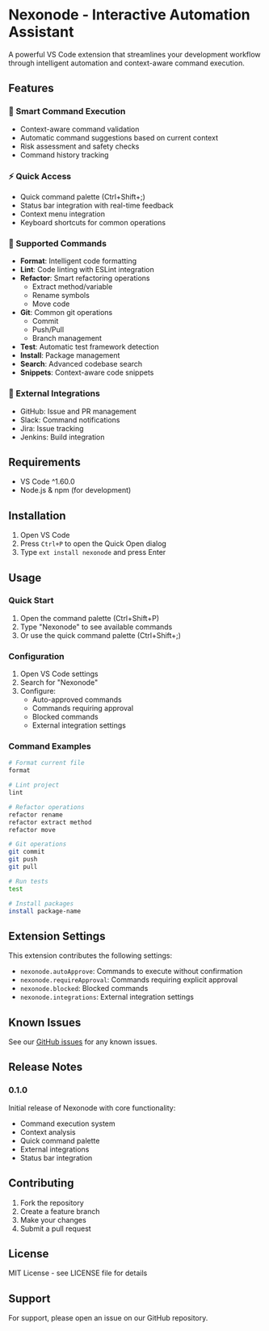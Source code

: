 # Nexonode - Interactive Automation Assistant

A powerful VS Code extension that streamlines your development workflow through intelligent automation and context-aware command execution.

## Features

### 🎯 Smart Command Execution
- Context-aware command validation
- Automatic command suggestions based on current context
- Risk assessment and safety checks
- Command history tracking

### ⚡ Quick Access
- Quick command palette (Ctrl+Shift+;)
- Status bar integration with real-time feedback
- Context menu integration
- Keyboard shortcuts for common operations

### 🔧 Supported Commands
- **Format**: Intelligent code formatting
- **Lint**: Code linting with ESLint integration
- **Refactor**: Smart refactoring operations
  - Extract method/variable
  - Rename symbols
  - Move code
- **Git**: Common git operations
  - Commit
  - Push/Pull
  - Branch management
- **Test**: Automatic test framework detection
- **Install**: Package management
- **Search**: Advanced codebase search
- **Snippets**: Context-aware code snippets

### 🔌 External Integrations
- GitHub: Issue and PR management
- Slack: Command notifications
- Jira: Issue tracking
- Jenkins: Build integration

## Requirements

- VS Code ^1.60.0
- Node.js & npm (for development)

## Installation

1. Open VS Code
2. Press `Ctrl+P` to open the Quick Open dialog
3. Type `ext install nexonode` and press Enter

## Usage

### Quick Start
1. Open the command palette (Ctrl+Shift+P)
2. Type "Nexonode" to see available commands
3. Or use the quick command palette (Ctrl+Shift+;)

### Configuration
1. Open VS Code settings
2. Search for "Nexonode"
3. Configure:
   - Auto-approved commands
   - Commands requiring approval
   - Blocked commands
   - External integration settings

### Command Examples
```bash
# Format current file
format

# Lint project
lint

# Refactor operations
refactor rename
refactor extract method
refactor move

# Git operations
git commit
git push
git pull

# Run tests
test

# Install packages
install package-name
```

## Extension Settings

This extension contributes the following settings:

* `nexonode.autoApprove`: Commands to execute without confirmation
* `nexonode.requireApproval`: Commands requiring explicit approval
* `nexonode.blocked`: Blocked commands
* `nexonode.integrations`: External integration settings

## Known Issues

See our [GitHub issues](https://github.com/yourusername/nexonode/issues) for any known issues.

## Release Notes

### 0.1.0
Initial release of Nexonode with core functionality:
- Command execution system
- Context analysis
- Quick command palette
- External integrations
- Status bar integration

## Contributing

1. Fork the repository
2. Create a feature branch
3. Make your changes
4. Submit a pull request

## License

MIT License - see LICENSE file for details

## Support

For support, please open an issue on our GitHub repository.
